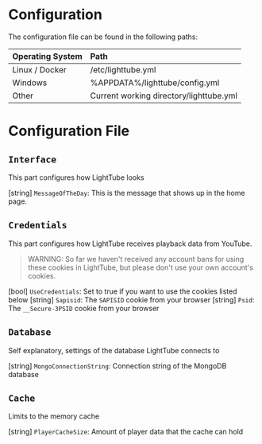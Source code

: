 ﻿# Configuration

The configuration file can be found in the following paths:

| Operating System | Path                                    |
| :--------------- | :-------------------------------------- |
| Linux / Docker   | /etc/lighttube.yml                      |
| Windows          | %APPDATA%/lighttube/config.yml          |
| Other            | Current working directory/lighttube.yml |

# Configuration File

## `Interface`

This part configures how LightTube looks

[string] `MessageOfTheDay`: This is the message that shows up in the home page.

## `Credentials`

This part configures how LightTube receives playback data from YouTube.

> WARNING: So far we haven't received any account bans for using these cookies in LightTube, but please don't use your own account's cookies.

[bool] `UseCredentials`: Set to true if you want to use the cookies listed below
[string] `Sapisid`: The `SAPISID` cookie from your browser
[string] `Psid`: The `__Secure-3PSID` cookie from your browser

## `Database`

Self explanatory, settings of the database LightTube connects to

[string] `MongoConnectionString`: Connection string of the MongoDB database

## `Cache`

Limits to the memory cache

[string] `PlayerCacheSize`: Amount of player data that the cache can hold
